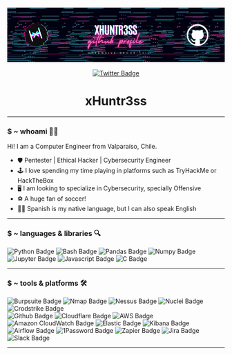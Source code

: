 
<div id="header" align="center">
  
  ![image](https://github.com/xHuntr3ss/xHuntr3ss/blob/55b9a803fb8e5067f70227029d498e91a017f5c2/xHuntr3ss%20Banner%202.png)

  <div id="badges">
    <a href="https://twitter.com/huntr3ssx">
      <img src="https://img.shields.io/badge/Twitter-020111?style=flat-square&logo=twitter&logoColor=white" alt="Twitter Badge"/>
    </a>
  </div>
  <h1>xHuntr3ss</h1>
</div>

---

### $ ~ whoami :woman_technologist:
Hi! I am a Computer Engineer from Valparaíso, Chile. 
- :shield: Pentester | Ethical Hacker | Cybersecurity Engineer
- :joystick: I love spending my time playing in platforms such as TryHackMe or HackTheBox
- :desktop_computer: I am looking to specialize in Cybersecurity, specially Offensive
- ⚽ A huge fan of soccer!
- 🙇‍♀️ Spanish is my native language, but I can also speak English

---

### $ ~ languages & libraries :mag:

<div id="languages">
  <img src="https://img.shields.io/badge/Python-020111?style=flat-square&logo=python&logoColor=white" alt="Python Badge"/>
  <img src="https://img.shields.io/badge/Bash-020111?style=flat-square&logo=gnubash&logoColor=white" alt="Bash Badge"/>
  <img src="https://img.shields.io/badge/Pandas-020111?style=flat-square&logo=pandas&logoColor=white" alt="Pandas Badge"/>
  <img src="https://img.shields.io/badge/Numpy-020111?style=flat-square&logo=numpy&logoColor=white" alt="Numpy Badge"/>
  <img src="https://img.shields.io/badge/Jupyter-020111?style=flat-square&logo=jupyter&logoColor=white" alt="Jupyter Badge"/>
  <img src="https://img.shields.io/badge/Javascript-020111?style=flat-square&logo=javascript&logoColor=white" alt="Javascript Badge"/>
  <img src="https://img.shields.io/badge/C&C++-020111?style=flat-square&logo=c&logoColor=white" alt="C Badge"/>
</div>

---

### $ ~ tools & platforms 🛠️

<div id="hack_tools">
  <img src="https://img.shields.io/badge/Burpsuite-020111?style=flat-squre&logo=square&logoColor=white" alt="Burpsuite Badge"/>
  <img src="https://img.shields.io/badge/Nmap-020111?style=flat-squre&logo=square&logoColor=white" alt="Nmap Badge"/>
  <img src="https://img.shields.io/badge/Nessus-020111?style=flat-squre&logo=square&logoColor=white" alt="Nessus Badge"/>
  <img src="https://img.shields.io/badge/Nuclei-020111?style=flat-squre&logo=square&logoColor=white" alt="Nuclei Badge"/>
  <img src="https://img.shields.io/badge/Crowdstrike-020111?style=flat-squre&logo=square&logoColor=white" alt="Crodstrike Badge"/>
</div>

<div id="tools">
  <img src="https://img.shields.io/badge/Github-020111?style=flat-square&logo=github&logoColor=white" alt="Github Badge"/>
  <img src="https://img.shields.io/badge/Cloudflare-020111?style=flat-square&logo=cloudflare&logoColor=white" alt="Cloudflare Badge"/>
  <img src="https://img.shields.io/badge/SecurityAWS-020111?style=flat-square&logo=amazonaws&logoColor=white" alt="AWS Badge"/>
  <img src="https://img.shields.io/badge/Amazon CloudWatch-020111?style=flat-square&logo=amazoncloudwatch&logoColor=white" alt="Amazon CloudWatch Badge"/>
  <img src="https://img.shields.io/badge/Elastic-020111?style=flat-square&logo=elastic&logoColor=white" alt="Elastic Badge"/>
  <img src="https://img.shields.io/badge/Kibana-020111?style=flat-square&logo=kibana&logoColor=white" alt="Kibana Badge"/>
  <img src="https://img.shields.io/badge/Airflow-020111?style=flat-square&logo=apacheairflow&logoColor=white" alt="Airflow Badge"/>
  <img src="https://img.shields.io/badge/1Password-020111?style=flat-square&logo=1password&logoColor=white" alt="1Password Badge"/>
  <img src="https://img.shields.io/badge/Zapier-020111?style=flat-square&logo=zapier&logoColor=white" alt="Zapier Badge"/>
  <img src="https://img.shields.io/badge/Jira-020111?style=flat-square&logo=jira&logoColor=white" alt="Jira Badge"/>
  <img src="https://img.shields.io/badge/Slack-020111?style=flat-square&logo=slack&logoColor=white" alt="Slack Badge"/>
</div>

---

<!---
xHuntr3ss/xHuntr3ss is a ✨ special ✨ repository because its `README.md` (this file) appears on your GitHub profile.
You can click the Preview link to take a look at your changes.
--->
